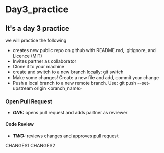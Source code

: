 # Day3_practice
## It's a day 3 practice 
we will practice the following 
* creates new public repo on github with README.md, .gitignore, and Licence (MIT)
*  Invites partner as collaborator
*   Clone it to your machine
*   create and switch to a new branch locally: git switch
*   Make some changes! Create a new file and add, commit your change
*   Push a local branch to a new remote branch. Use: git push --set-upstream origin <branch_name>

### Open Pull Request
- ***ONE:*** opens pull request and adds partner as reviewer
#### Code Review
- ***TWO:*** reviews changes and approves pull request


CHANGES1 
CHANGES2